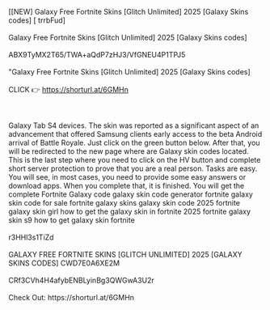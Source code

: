[[NEW] Galaxy Free Fortnite Skins [Glitch Unlimited] 2025 [Galaxy Skins codes] [ trrbFud]
<br>
<br>Galaxy Free Fortnite Skins [Glitch Unlimited] 2025 [Galaxy Skins codes]
<br>
<br>ABX9TyMX2T65/TWA+aQdP7zHJ3/VfGNEU4P1TPJ5
<br>
<br>"Galaxy Free Fortnite Skins [Glitch Unlimited] 2025 [Galaxy Skins codes]
<br>
<br>CLICK 👉 https://shorturl.at/6GMHn

<br>
<br>Galaxy Tab S4 devices. The skin was reported as a significant aspect of an advancement that offered Samsung clients early access to the beta Android arrival of Battle Royale. Just click on the green button below. After that, you will be redirected to the new page where are Galaxy skin codes located. This is the last step where you need to click on the HV button and complete short server protection to prove that you are a real person. Tasks are easy. You will see, in most cases, you need to provide some easy answers or download apps. When you complete that, it is finished. You will get the complete Fortnite Galaxy code galaxy skin code generator fortnite galaxy skin code for sale fortnite galaxy skins galaxy skin code 2025 fortnite galaxy skin girl how to get the galaxy skin in fortnite 2025 fortnite galaxy skin s9 how to get galaxy skin fortnite
<br>
<br>r3HHl3s1TiZd
<br>
<br>GALAXY FREE FORTNITE SKINS [GLITCH UNLIMITED] 2025 [GALAXY SKINS CODES] CWD7E0A6XE2M
<br>
<br>CRf3CVh4H4afybENBLyinBg3QWGwA3U2r
<br>
<br>Check Out: https://shorturl.at/6GMHn
<br>
